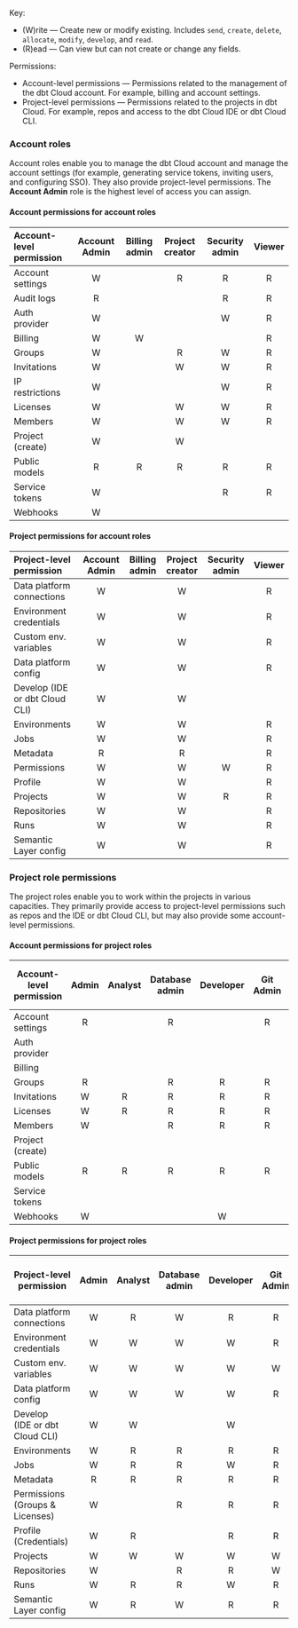 
Key:

* (W)rite &mdash; Create new or modify existing. Includes `send`, `create`, `delete`, `allocate`, `modify`, `develop`, and `read`.
* (R)ead &mdash; Can view but can not create or change any fields.

Permissions: 

* Account-level permissions &mdash; Permissions related to the management of the dbt Cloud account. For example, billing and account settings.
* Project-level permissions &mdash; Permissions related to the projects in dbt Cloud. For example, repos and access to the dbt Cloud IDE or dbt Cloud CLI. 

### Account roles
Account roles enable you to manage the dbt Cloud account and manage the account settings (for example, generating service tokens, inviting users, and configuring SSO). They also provide project-level permissions. The **Account Admin** role is the highest level of access you can assign.  

#### Account permissions for account roles
 
| Account-level permission| Account Admin | Billing admin | Project creator | Security admin | Viewer | 
|:-------------------------|:-------------:|:-------------:|:---------------:|:--------------:|:------:| 
| Account settings        |     W         |               |        R        |       R        |   R    |
| Audit logs              |     R         |               |                 |       R        |   R    |
| Auth provider           |     W         |               |                 |       W        |   R    |
| Billing                 |     W         |       W       |                 |                |   R    |
| Groups                  |     W         |               |        R        |       W        |   R    |
| Invitations             |     W         |               |        W        |       W        |   R    |
| IP restrictions         |     W         |               |                 |       W        |   R    |
| Licenses                |     W         |               |        W        |       W        |   R    |
| Members                 |     W         |               |        W        |       W        |   R    |
| Project (create)        |     W         |               |        W        |                |        |
| Public models           |     R         |       R       |        R        |       R        |   R    |
| Service tokens          |     W         |               |                 |       R        |   R    |
| Webhooks                |     W         |               |                 |                |        |

#### Project permissions for account roles
 
|Project-level permission | Account Admin | Billing admin | Project creator | Security admin | Viewer | 
|:-------------------------|:-------------:|:-------------:|:---------------:|:--------------:|:------:| 
| Data platform connections             |       W       |               |       W         |                |   R    |
| Environment credentials             |       W       |               |       W         |                |   R    |
| Custom env. variables   |       W       |               |       W         |                |   R    |
| Data platform config            |       W       |               |       W         |                |   R    |
| Develop (IDE or dbt Cloud CLI)           |       W       |               |       W         |                |        |
| Environments            |       W       |               |       W         |                |   R    |
| Jobs                    |       W       |               |       W         |                |   R    |
| Metadata                 |       R       |               |       R         |                |   R    |
| Permissions             |       W       |               |       W         |       W        |   R    |
| Profile                 |       W       |               |       W         |                |   R    |
| Projects                |       W       |               |       W         |       R        |   R    |
| Repositories            |       W       |               |       W         |                |   R    |
| Runs                    |       W       |               |       W         |                |   R    |
| Semantic Layer config   |       W       |               |       W         |                |   R    |


### Project role permissions
 
The project roles enable you to work within the projects in various capacities. They primarily provide access to project-level permissions such as repos and the IDE or dbt Cloud CLI, but may also provide some account-level permissions.

#### Account permissions for project roles
 
| Account-level permission | Admin | Analyst | Database admin | Developer | Git Admin | Job admin | Job runner  | Job viewer  | Metadata <br></br>(Discovery API only) | Semantic Layer | Stakeholder | Team admin | Webhook |
|--------------------------|:-----:|:-------:|:--------------:|:---------:|:---------:|:---------:|:-----------:|:-----------:|:--------:|:--------------:|:-----------:|:----------:|:-------:|  
| Account settings         |   R   |         |      R         |           |     R     |           |             |             |          |                |             |     R      |         |
| Auth provider            |       |         |                |           |           |           |             |             |          |                |             |            |         |
| Billing                  |       |         |                |           |           |           |             |             |          |                |             |            |         |
| Groups                   |   R   |         |      R         |     R     |     R     |           |             |             |          |                |      R      |     R      |         |
| Invitations              |   W   |    R    |      R         |     R     |     R     |     R     |             |      R      |          |                |      R      |     R      |         |
| Licenses                 |   W   |    R    |      R         |     R     |     R     |     R     |             |      R      |          |                |             |     R      |         |
| Members                  |   W   |         |      R         |     R     |     R     |           |             |             |          |                |      R      |     R      |         |
| Project (create)         |       |         |                |           |           |           |             |             |          |                |             |            |         |
| Public models            |   R   |    R    |      R         |     R     |     R     |     R     |             |      R      |     R    |        R       |      R      |     R      |    R    |
| Service tokens           |       |         |                |           |           |           |             |             |          |                |             |            |         |
| Webhooks                 |   W   |         |                |     W     |           |           |             |             |          |                |             |            |    W    |

#### Project permissions for project roles
 
|Project-level permission  | Admin | Analyst | Database admin | Developer | Git Admin | Job admin | Job runner  | Job viewer  | Metadata <br></br> (Discovery API only) | Semantic Layer | Stakeholder | Team admin | Webhook |
|--------------------------|:-----:|:-------:|:--------------:|:---------:|:---------:|:---------:|:-----------:|:-----------:|:--------:|:--------------:|:-----------:|:----------:|:-------:|  
| Data platform connections              |   W   |    R    |       W        |     R     |     R     |     R     |             |             |          |                |     R       |     R      |         |
| Environment credentials              |   W   |    W    |       W        |     W     |     R     |     W     |             |             |          |                |     R       |     R      |         |
| Custom env. variables    |   W   |    W    |       W        |     W     |     W     |     W     |             |      R      |          |                |     R       |     W      |         |
| Data platform config             |   W   |    W    |       W        |     W     |     R     |     W     |             |             |          |                |     R       |     R      |         |
| Develop <br />(IDE or dbt Cloud CLI)            |   W   |    W    |                |     W     |           |           |             |             |          |                |             |            |         |
| Environments             |   W   |    R    |       R        |     R     |     R     |     W     |             |      R      |          |                |     R       |     R      |         |
| Jobs                     |   W   |    R    |       R        |     W     |     R     |     W     |      R      |      R      |          |                |     R       |     R      |         |
| Metadata                  |   R   |    R    |       R        |     R     |     R     |     R     |             |      R      |     R    |                |     R       |     R      |         |
| Permissions (Groups & Licenses)              |   W   |         |       R        |     R     |     R     |           |             |             |          |                |             |     R      |         |
| Profile (Credentials)                 |   W   |    R    |                |     R     |     R     |     R     |             |             |          |                |     R       |             |         |
| Projects                 |   W   |    W    |       W        |     W     |     W     |     R     |             |      R      |          |                |     R       |     W      |         |
| Repositories             |   W   |         |       R        |     R     |     W     |           |             |             |          |                |     R       |     R      |         |
| Runs                     |   W   |    R    |       R        |     W     |     R     |     W     |      W      |      R      |          |                |     R       |     R      |         |
| Semantic Layer config    |   W   |    R    |       W        |     R     |     R     |     R     |             |             |          |        W       |     R       |     R      |         |
